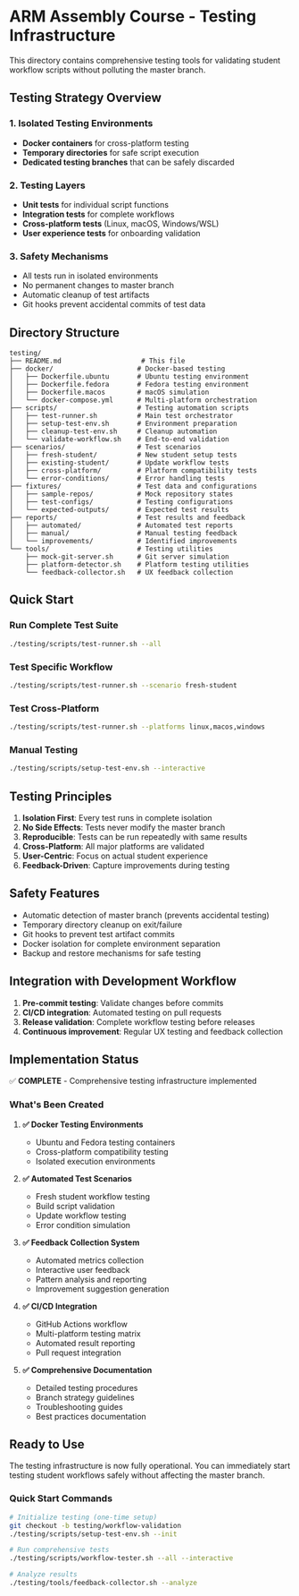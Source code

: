 # ARM Assembly Course - Testing Infrastructure

This directory contains comprehensive testing tools for validating student workflow scripts without polluting the master branch.

## Testing Strategy Overview

### 1. Isolated Testing Environments
- **Docker containers** for cross-platform testing
- **Temporary directories** for safe script execution
- **Dedicated testing branches** that can be safely discarded

### 2. Testing Layers
- **Unit tests** for individual script functions
- **Integration tests** for complete workflows
- **Cross-platform tests** (Linux, macOS, Windows/WSL)
- **User experience tests** for onboarding validation

### 3. Safety Mechanisms
- All tests run in isolated environments
- No permanent changes to master branch
- Automatic cleanup of test artifacts
- Git hooks prevent accidental commits of test data

## Directory Structure

```
testing/
├── README.md                    # This file
├── docker/                     # Docker-based testing
│   ├── Dockerfile.ubuntu       # Ubuntu testing environment
│   ├── Dockerfile.fedora       # Fedora testing environment
│   ├── Dockerfile.macos        # macOS simulation
│   └── docker-compose.yml      # Multi-platform orchestration
├── scripts/                    # Testing automation scripts
│   ├── test-runner.sh          # Main test orchestrator
│   ├── setup-test-env.sh       # Environment preparation
│   ├── cleanup-test-env.sh     # Cleanup automation
│   └── validate-workflow.sh    # End-to-end validation
├── scenarios/                  # Test scenarios
│   ├── fresh-student/          # New student setup tests
│   ├── existing-student/       # Update workflow tests
│   ├── cross-platform/         # Platform compatibility tests
│   └── error-conditions/       # Error handling tests
├── fixtures/                   # Test data and configurations
│   ├── sample-repos/           # Mock repository states
│   ├── test-configs/           # Testing configurations
│   └── expected-outputs/       # Expected test results
├── reports/                    # Test results and feedback
│   ├── automated/              # Automated test reports
│   ├── manual/                 # Manual testing feedback
│   └── improvements/           # Identified improvements
└── tools/                      # Testing utilities
    ├── mock-git-server.sh      # Git server simulation
    ├── platform-detector.sh    # Platform testing utilities
    └── feedback-collector.sh   # UX feedback collection
```

## Quick Start

### Run Complete Test Suite
```bash
./testing/scripts/test-runner.sh --all
```

### Test Specific Workflow
```bash
./testing/scripts/test-runner.sh --scenario fresh-student
```

### Test Cross-Platform
```bash
./testing/scripts/test-runner.sh --platforms linux,macos,windows
```

### Manual Testing
```bash
./testing/scripts/setup-test-env.sh --interactive
```

## Testing Principles

1. **Isolation First**: Every test runs in complete isolation
2. **No Side Effects**: Tests never modify the master branch
3. **Reproducible**: Tests can be run repeatedly with same results
4. **Cross-Platform**: All major platforms are validated
5. **User-Centric**: Focus on actual student experience
6. **Feedback-Driven**: Capture improvements during testing

## Safety Features

- Automatic detection of master branch (prevents accidental testing)
- Temporary directory cleanup on exit/failure
- Git hooks to prevent test artifact commits
- Docker isolation for complete environment separation
- Backup and restore mechanisms for safe testing

## Integration with Development Workflow

1. **Pre-commit testing**: Validate changes before commits
2. **CI/CD integration**: Automated testing on pull requests
3. **Release validation**: Complete workflow testing before releases
4. **Continuous improvement**: Regular UX testing and feedback collection

## Implementation Status

✅ **COMPLETE** - Comprehensive testing infrastructure implemented

### What's Been Created

1. **✅ Docker Testing Environments**
   - Ubuntu and Fedora testing containers
   - Cross-platform compatibility testing
   - Isolated execution environments

2. **✅ Automated Test Scenarios**
   - Fresh student workflow testing
   - Build script validation
   - Update workflow testing
   - Error condition simulation

3. **✅ Feedback Collection System**
   - Automated metrics collection
   - Interactive user feedback
   - Pattern analysis and reporting
   - Improvement suggestion generation

4. **✅ CI/CD Integration**
   - GitHub Actions workflow
   - Multi-platform testing matrix
   - Automated result reporting
   - Pull request integration

5. **✅ Comprehensive Documentation**
   - Detailed testing procedures
   - Branch strategy guidelines
   - Troubleshooting guides
   - Best practices documentation

## Ready to Use

The testing infrastructure is now fully operational. You can immediately start testing student workflows safely without affecting the master branch.

### Quick Start Commands

```bash
# Initialize testing (one-time setup)
git checkout -b testing/workflow-validation
./testing/scripts/setup-test-env.sh --init

# Run comprehensive tests
./testing/scripts/workflow-tester.sh --all --interactive

# Analyze results
./testing/tools/feedback-collector.sh --analyze
```
